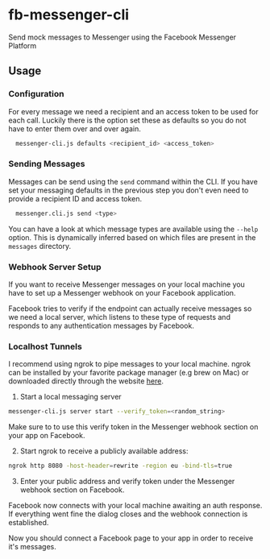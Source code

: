 # fb-messenger-cli
Send mock messages to Messenger using the Facebook Messenger Platform

## Usage

### Configuration
For every message we need a recipient and an access token to be used for each call.
Luckily there is the option set these as defaults so you do not have to enter them over
and over again.

```bash
  messenger-cli.js defaults <recipient_id> <access_token>
```

### Sending Messages
Messages can be send using the `send` command within the CLI. If you have set your messaging defaults in the previous step you don't even need to provide a recipient ID and access token.

```bash
  messenger.cli.js send <type>
```

You can have a look at which message types are available using the `--help` option.
This is dynamically inferred based on which files are present in the `messages` directory.


### Webhook Server Setup
If you want to receive Messenger messages on your local machine you have to set up a Messenger webhook on your Facebook application.

Facebook tries to verify if the endpoint can actually receive messages so we need a local server, which listens to these type of requests and responds to any authentication messages by Facebook.


### Localhost Tunnels
I recommend using ngrok to pipe messages to your local machine. ngrok can be installed by your favorite package manager (e.g brew on Mac) or downloaded directly through the website [here](https://ngrok.com/download).

1. Start a local messaging server
```bash
messenger-cli.js server start --verify_token=<random_string>
```
Make sure to to use this verify token in the Messenger webhook section on your app on Facebook.

2. Start ngrok to receive a publicly available address:
```bash
ngrok http 8080 -host-header=rewrite -region eu -bind-tls=true
```

3. Enter your public address and verify token under the Messenger webhook section on Facebook.

Facebook now connects with your local machine awaiting an auth response. If everything went fine the dialog closes and the webhook connection is established.

Now you should connect a Facebook page to your app in order to receive it's messages.
